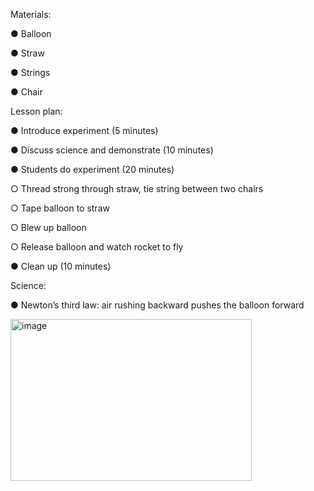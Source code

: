 Materials:

●	Balloon

●	Straw

●	Strings

●	Chair

Lesson plan:

●	Introduce experiment (5 minutes)

●	Discuss science and demonstrate (10 minutes)

●	Students do experiment (20 minutes)

○	Thread strong through straw, tie string between two chairs

○	Tape balloon to straw

○	Blew up balloon

○	Release balloon and watch rocket to fly

●	Clean up (10 minutes)

Science:

●	Newton’s third law: air rushing backward pushes the balloon forward

<img width="386" height="259" alt="image" src="https://github.com/user-attachments/assets/70fba826-5101-4108-b8f9-56554281cb97" />





